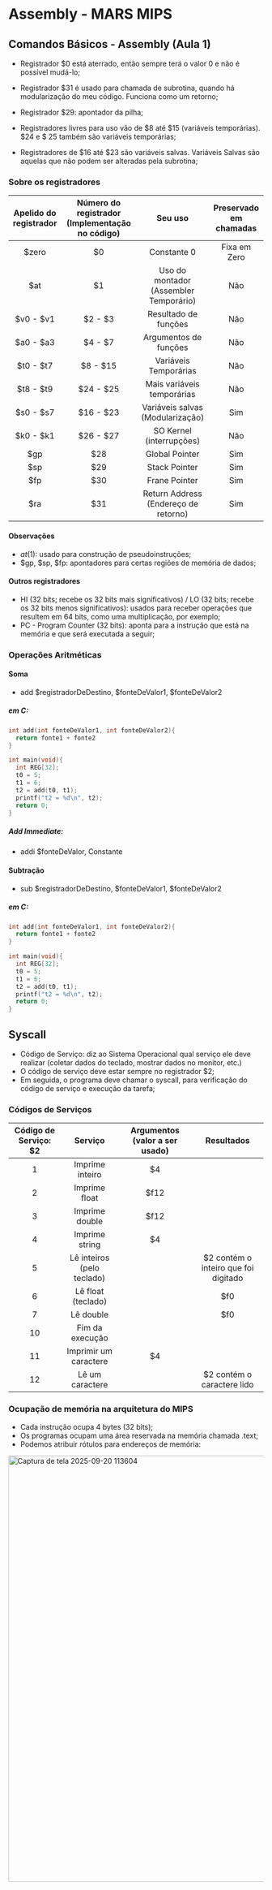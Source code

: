 # Assembly - MARS MIPS

## Comandos Básicos - Assembly (Aula 1)
- Registrador $0 está aterrado, então sempre terá o valor 0 e não é possível mudá-lo;
- Registrador $31 é usado para chamada de subrotina, quando há modularização do meu código. Funciona como um retorno;
- Registrador $29: apontador da pilha;

- Registradores livres para uso vão de $8 até $15 (variáveis temporárias). $24 e $ 25 também são variáveis temporárias;
- Registradores de $16 até $23 são variáveis salvas. Variáveis Salvas são aquelas que não podem ser alteradas pela subrotina;

### Sobre os registradores
 | Apelido do registrador | Número do registrador (Implementação no código) | Seu uso | Preservado em chamadas |
| :-------------------: | :--------------------: | :------: | :---------------------: |
| $zero     | $0        | Constante 0                | Fixa em Zero |
| $at       | $1        | Uso do montador (Assembler Temporário) | Não |
| $v0 - $v1 | $2 - $3   | Resultado de funções       | Não |
| $a0 - $a3 | $4 - $7   | Argumentos de funções      | Não |
| $t0 - $t7 | $8 - $15  | Variáveis Temporárias      | Não |
| $t8 - $t9 | $24 - $25 | Mais variáveis temporárias | Não |
| $s0 - $s7 | $16 - $23 | Variáveis salvas (Modularização) | Sim |
| $k0 - $k1 | $26 - $27 | SO Kernel (interrupções)   | Não |
| $gp       | $28       | Global Pointer             | Sim |
| $sp       | $29       | Stack Pointer              | Sim |
| $fp       | $30       | Frane Pointer              | Sim |
| $ra       | $31       | Return Address (Endereço de retorno) | Sim |

#### Observações
- $at ($1): usado para construção de pseudoinstruções;
- $gp, $sp, $fp: apontadores para certas regiões de memória de dados;

#### Outros registradores
- HI (32 bits; recebe os 32 bits mais significativos) / LO (32 bits; recebe os 32 bits menos significativos): usados para receber operações que resultem em 64 bits, como uma multiplicação, por exemplo;
- PC - Program Counter (32 bits): aponta para a instrução que está na memória e que será executada a seguir;

### Operações Aritméticas
#### Soma
- add $registradorDeDestino, $fonteDeValor1, $fonteDeValor2
##### em C:
~~~c
int add(int fonteDeValor1, int fonteDeValor2){
  return fonte1 + fonte2
}

int main(void){
  int REG[32];
  t0 = 5;
  t1 = 6;
  t2 = add(t0, t1);
  printf("t2 = %d\n", t2);
  return 0;
}
~~~
##### Add Immediate:
- addi $fonteDeValor, Constante
#### Subtração
- sub $registradorDeDestino, $fonteDeValor1, $fonteDeValor2
##### em C:
~~~c
int add(int fonteDeValor1, int fonteDeValor2){
  return fonte1 + fonte2
}

int main(void){
  int REG[32];
  t0 = 5;
  t1 = 6;
  t2 = add(t0, t1);
  printf("t2 = %d\n", t2);
  return 0;
}
~~~

## Syscall
- Código de Serviço: diz ao Sistema Operacional qual serviço ele deve realizar (coletar dados do teclado, mostrar dados no monitor, etc.)
- O código de serviço deve estar sempre no registrador $2;
- Em seguida, o programa deve chamar o syscall, para verificação do código de serviço e execução da tarefa;
 ### Códigos de Serviços
 | Código de Serviço: $2 | Serviço | Argumentos (valor a ser usado) | Resultados |
| :--------------------: | :-----: | :--------: | :--------: |
| 1  | Imprime inteiro       | $4 |
| 2 | Imprime float | $f12 |
 | 3 | Imprime double | $f12|
 | 4| Imprime string | $4 |
| 5  | Lê inteiros (pelo teclado)| | $2 contém o inteiro que foi digitado |
| 6| Lê float (teclado) | | $f0 |
| 7| Lê double | | $f0 |
| 10 | Fim da execução       | |
| 11 | Imprimir um caractere | $4 |
| 12 | Lê um caractere       | | $2 contém o caractere lido |

### Ocupação de memória na arquitetura do MIPS
- Cada instrução ocupa 4 bytes (32 bits);
- Os programas ocupam uma área reservada na memória chamada .text;
- Podemos atribuir rótulos para endereços de memória:
<img width="1486" height="840" alt="Captura de tela 2025-09-20 113604" src="https://github.com/user-attachments/assets/75eb685f-e605-4d4e-a2e1-e7869591a272" />
